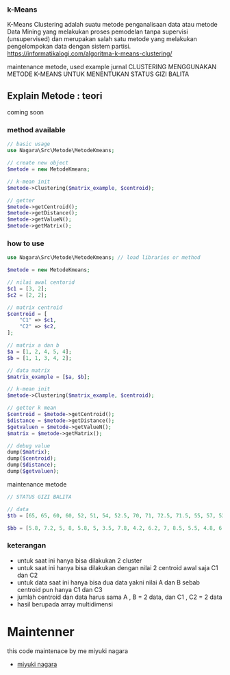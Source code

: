 ### k-Means

K-Means Clustering adalah suatu metode penganalisaan data atau metode Data Mining yang melakukan proses pemodelan tanpa supervisi (unsupervised) dan merupakan salah satu metode yang melakukan pengelompokan data dengan sistem partisi. https://informatikalogi.com/algoritma-k-means-clustering/

maintenance metode, used example jurnal CLUSTERING MENGGUNAKAN METODE K-MEANS UNTUK
MENENTUKAN STATUS GIZI BALITA

## Explain Metode : teori

coming soon

### method available

```php
// basic usage
use Nagara\Src\Metode\MetodeKmeans;

// create new object
$metode = new MetodeKmeans;

// k-mean init
$metode->Clustering($matrix_example, $centroid);

// getter
$metode->getCentroid();
$metode->getDistance();
$metode->getValueN();
$metode->getMatrix();

```

### how to use

```php
use Nagara\Src\Metode\MetodeKmeans; // load libraries or method

$metode = new MetodeKmeans;

// nilai awal centorid
$c1 = [3, 2];
$c2 = [2, 2];

// matrix centroid
$centroid = [
    "C1" => $c1,
    "C2" => $c2,
];

// matrix a dan b
$a = [1, 2, 4, 5, 4];
$b = [1, 1, 3, 4, 2];

// data matrix
$matrix_example = [$a, $b];

// k-mean init
$metode->Clustering($matrix_example, $centroid);

// getter k mean
$centroid = $metode->getCentroid();
$distance = $metode->getDistance();
$getvaluen = $metode->getValueN();
$matrix = $metode->getMatrix();

// debug value
dump($matrix);
dump($centroid);
dump($distance);
dump($getvaluen);


```

maintenance metode

```php
// STATUS GIZI BALITA

// data
$tb = [65, 65, 60, 60, 52, 51, 54, 52.5, 70, 71, 72.5, 71.5, 55, 57, 52, 46.5, 95, 82, 75, 99, 99, 97.5, 88, 75, 95, 72, 50, 67, 68, 65, 61, 62, 53, 55, 54, 52.5, 77, 73, 72.5, 71.5, 55, 59, 54, 46.5, 95, 87, 75, 92.5, 93, 97.5];

$bb = [5.8, 7.2, 5, 8, 5.8, 5, 3.5, 7.8, 4.2, 6.2, 7, 8.5, 5.5, 4.8, 6.5, 5.7, 12, 9.7, 8, 11, 7.8, 10, 9.4, 10.1, 12.8, 10.2, 6, 5, 8.2, 9.4, 7.1, 5.8, 3.5, 5.8, 3.5, 6.8, 4.7, 5.8, 6.9, 8.1, 6.7, 5.5, 4.9, 4.2, 7.4, 9.1, 6.5, 9.4, 8.4, 7.9];


```

### keterangan

- untuk saat ini hanya bisa dilakukan 2 cluster
- untuk saat ini hanya bisa dilakukan dengan nilai 2 centroid awal saja C1 dan C2
- untuk data saat ini hanya bisa dua data yakni nilai A dan B sebab centroid pun hanya C1 dan C3
- jumlah centroid dan data harus sama A , B = 2 data, dan C1 , C2 = 2 data
- hasil berupada array multidimensi

# Maintenner

this code maintenace by me miyuki nagara

- [miyuki nagara](https://github.com/naagaraa/)
